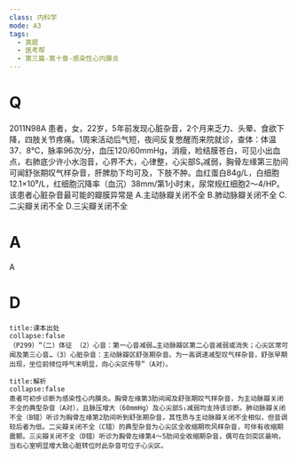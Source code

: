 ```yaml
---
class: 内科学
mode: A3
tags:
  - 真题
  - 医考帮
  - 第三篇-第十章-感染性心内膜炎
---
```


# Q
2011N98A 患者，女，22岁，5年前发现心脏杂音，2个月来乏力、头晕、食欲下降，四肢关节疼痛。1周来活动后气短，夜间反复憋醒而来院就诊，查体：体温37．8℃，脉率96次/分，血压120/60mmHg，消瘦，睑结膜苍白，可见小出血点，右肺底少许小水泡音，心界不大，心律整，心尖部S₁减弱，胸骨左缘第三肋间可闻舒张期叹气样杂音，肝脾肋下均可及，下肢不肿。血红蛋白84g/L，白细胞12.1×10⁹/L，红细胞沉降率（血沉）38mm/第1小时末，尿常规红细胞2～4/HP。该患者心脏杂音最可能的瓣膜异常是
A.主动脉瓣关闭不全
B.肺动脉瓣关闭不全
C.二尖瓣关闭不全
D.三尖瓣关闭不全

# A
A
# D
```ad-note
title:课本出处
collapse:false
（P299）“（二）体征 （2）心音：第一心音减弱…主动脉瓣区第二心音减弱或消失；心尖区常可闻及第三心音…（3）心脏杂音：主动脉瓣区舒张期杂音。为一高调递减型叹气样杂音，舒张早期出现，坐位前倾位呼气末明显，向心尖区传导”（A对）。
```

```ad-summary
title:解析
collapse:false
患者可初步诊断为感染性心内膜炎。胸骨左缘第3肋间闻及舒张期叹气样杂音，为主动脉瓣关闭不全的典型杂音（A对），且脉压增大（60mmHg）及心尖部S₁减弱均支持该诊断。肺动脉瓣关闭不全（B错）听诊为胸骨左缘第2肋间听到舒张期杂音，其性质与主动脉瓣关闭不全相似，但音调较后者为低。二尖瓣关闭不全（C错）的典型杂音为心尖区全收缩期吹风样杂音，可伴有收缩期震颤。三尖瓣关闭不全（D错）听诊为胸骨左缘第4～5肋间全收缩期杂音，偶可在剑突区最响，当右心室明显增大致心脏转位时此杂音可位于心尖区。
```

